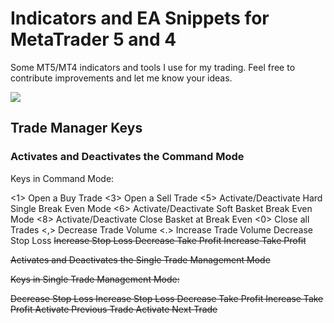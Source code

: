 # Indicators and EA Snippets for MetaTrader 5 and 4
Some MT5/MT4 indicators and tools I use for my trading. Feel free to contribute improvements and let me know your ideas.

[![](http://img.youtube.com/vi/1ea2rmEVieE/maxresdefault.jpg)](http://www.youtube.com/watch?v=1ea2rmEVieE "MetaTrader 5 Trading Tools")


## Trade Manager Keys


### <Ctrl> Activates and Deactivates the Command Mode

   Keys in Command Mode:
   
   <1> Open a Buy Trade
   <3> Open a Sell Trade
   <5> Activate/Deactivate Hard Single Break Even Mode
   <6> Activate/Deactivate Soft Basket Break Even Mode
   <8> Activate/Deactivate Close Basket at Break Even
   <0> Close all Trades
   <,> Decrease Trade Volume
   <.> Increase Trade Volume
   <A> Decrease Stop Loss
   <S> Increase Stop Loss
   <D> Decrease Take Profit
   <F> Increase Take Profit
   
   
<Shift> Activates and Deactivates the Single Trade Management Mode

   Keys in Single Trade Management Mode:

   <A> Decrease Stop Loss
   <S> Increase Stop Loss
   <D> Decrease Take Profit
   <F> Increase Take Profit
   <G> Activate Previous Trade
   <H> Activate Next Trade